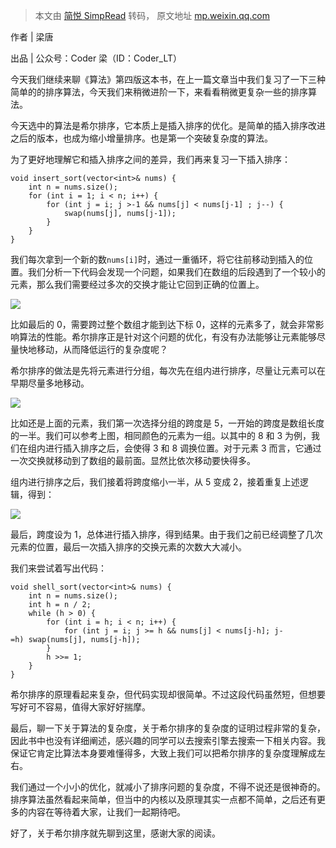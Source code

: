 > 本文由 [简悦 SimpRead](http://ksria.com/simpread/) 转码， 原文地址 [mp.weixin.qq.com](https://mp.weixin.qq.com/s?__biz=MjM5NTY1MjY0MQ==&mid=2650843052&idx=4&sn=fcb036a77b0e1312ddab71696620c704&chksm=bd0132e28a76bbf4c8edc923079aea046ba8faeae8ef5ec41e8b7b53e83b538084e6ea21e720&mpshare=1&scene=1&srcid=0317uyWp0uJuEGFYNLgAWh8G&sharer_sharetime=1647504554502&sharer_shareid=7fece245937ac96f04f0fb8e1311fff1#rd)

作者 | 梁唐  

出品 | 公众号：Coder 梁（ID：Coder_LT）

今天我们继续来聊《算法》第四版这本书，在上一篇文章当中我们复习了一下三种简单的的排序算法，今天我们来稍微进阶一下，来看看稍微更复杂一些的排序算法。

今天选中的算法是希尔排序，它本质上是插入排序的优化。是简单的插入排序改进之后的版本，也成为缩小增量排序。也是第一个突破复杂度的算法。

为了更好地理解它和插入排序之间的差异，我们再来复习一下插入排序：

```
void insert_sort(vector<int>& nums) {
    int n = nums.size();
    for (int i = 1; i < n; i++) {
        for (int j = i; j >-1 && nums[j] < nums[j-1] ; j--) {
            swap(nums[j], nums[j-1]);
        }
    }
}
```

我们每次拿到一个新的数`nums[i]`时，通过一重循环，将它往前移动到插入的位置。我们分析一下代码会发现一个问题，如果我们在数组的后段遇到了一个较小的元素，那么我们需要经过多次的交换才能让它回到正确的位置上。

![](https://mmbiz.qpic.cn/mmbiz_jpg/6nNCNSoRubz8DwmCMneIxZzbicicax1x5le637tNOGv1uj4FiaXrBBtRHSHGDdLBSBibYWafwEw0EHLtdlkjcia271A/640?wx_fmt=jpeg)

比如最后的 0，需要跨过整个数组才能到达下标 0，这样的元素多了，就会非常影响算法的性能。希尔排序正是针对这个问题的优化，有没有办法能够让元素能够尽量快地移动，从而降低运行的复杂度呢？

希尔排序的做法是先将元素进行分组，每次先在组内进行排序，尽量让元素可以在早期尽量多地移动。

![](https://mmbiz.qpic.cn/mmbiz_jpg/6nNCNSoRubz8DwmCMneIxZzbicicax1x5lVUSpPsfq4WQ7yItaNn4Uv0rmCiaA6XTWFWPwlIVIRNjYwEaAGWAmFKA/640?wx_fmt=jpeg)

比如还是上面的元素，我们第一次选择分组的跨度是 5，一开始的跨度是数组长度的一半。我们可以参考上图，相同颜色的元素为一组。以其中的 8 和 3 为例，我们在组内进行插入排序之后，会使得 3 和 8 调换位置。对于元素 3 而言，它通过一次交换就移动到了数组的最前面。显然比依次移动要快得多。

组内进行排序之后，我们接着将跨度缩小一半，从 5 变成 2，接着重复上述逻辑，得到：

![](https://mmbiz.qpic.cn/mmbiz_jpg/6nNCNSoRubz8DwmCMneIxZzbicicax1x5l3gPxiah20rqiazNKHNib3fH3ShdgCQVExwsfq7uialvicXK9Dw8rJeLXk5A/640?wx_fmt=jpeg)

最后，跨度设为 1，总体进行插入排序，得到结果。由于我们之前已经调整了几次元素的位置，最后一次插入排序的交换元素的次数大大减小。

我们来尝试着写出代码：

```
void shell_sort(vector<int>& nums) {
    int n = nums.size();
    int h = n / 2;
    while (h > 0) {
        for (int i = h; i < n; i++) {
            for (int j = i; j >= h && nums[j] < nums[j-h]; j-=h) swap(nums[j], nums[j-h]);
        }
        h >>= 1;
    }
}
```

希尔排序的原理看起来复杂，但代码实现却很简单。不过这段代码虽然短，但想要写好可不容易，值得大家好好揣摩。

最后，聊一下关于算法的复杂度，关于希尔排序的复杂度的证明过程非常的复杂，因此书中也没有详细阐述，感兴趣的同学可以去搜索引擎去搜索一下相关内容。我保证它肯定比算法本身要难懂得多，大致上我们可以把希尔排序的复杂度理解成左右。

我们通过一个小小的优化，就减小了排序问题的复杂度，不得不说还是很神奇的。排序算法虽然看起来简单，但当中的内核以及原理其实一点都不简单，之后还有更多的内容在等待着大家，让我们一起期待吧。

好了，关于希尔排序就先聊到这里，感谢大家的阅读。

**<END>**